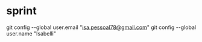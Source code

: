 # sprint
git config --global user.email "isa.pessoal78@gmail.com"
git config --global user.name "Isabelli"